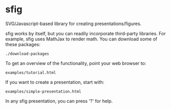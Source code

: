 sfig
====

SVG/Javascript-based library for creating presentations/figures.

sfig works by itself, but you can readily incorporate third-party libraries.
For example, sfig uses MathJax to render math.  You can download some of these
packages:

    ./download-packages

To get an overview of the functionality, point your web browser to:

    examples/tutorial.html

If you want to create a presentation, start with:

    examples/simple-presentation.html

In any sfig presentation, you can press '?' for help.
